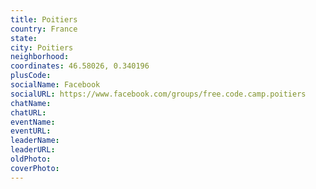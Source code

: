 ```yaml
---
title: Poitiers
country: France
state: 
city: Poitiers
neighborhood: 
coordinates: 46.58026, 0.340196
plusCode:
socialName: Facebook
socialURL: https://www.facebook.com/groups/free.code.camp.poitiers
chatName:
chatURL:
eventName:
eventURL:
leaderName:
leaderURL:
oldPhoto: 
coverPhoto:
---
```

